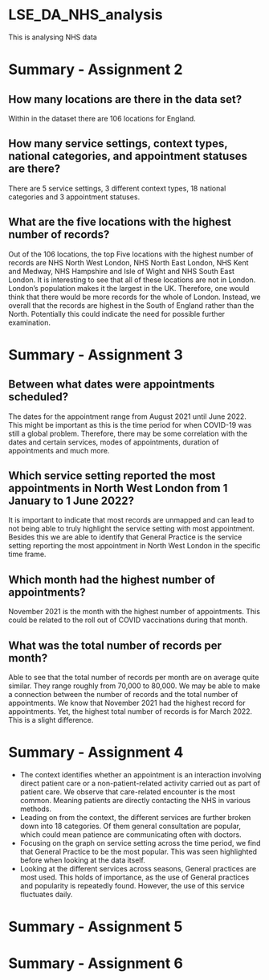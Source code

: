 # LSE_DA_NHS_analysis
This is analysing NHS data 

# Summary - Assignment 2
## How many locations are there in the data set? 
Within in the dataset there are 106 locations for England.

## How many service settings, context types, national categories, and appointment statuses are there?
There are 5 service settings, 3 different context types, 18 national categories and 3 appointment statuses. 

## What are the five locations with the highest number of records?
Out of the 106 locations, the top Five locations with the highest number of records are NHS North West London, NHS North East London, NHS Kent and Medway, NHS Hampshire and Isle of Wight and NHS South East London. It is interesting to see that all of these locations are not in London. London’s population makes it the largest in the UK. Therefore, one would think that there would be more records for the whole of London. Instead, we overall that the records are highest in the South of England rather than the North. Potentially this could indicate the need for possible further examination.

# Summary - Assignment 3
## Between what dates were appointments scheduled?
The dates for the appointment range from August 2021 until June 2022. This might be important as this is the time period for when COVID-19 was still a global problem. Therefore, there may be some correlation with the dates and certain services, modes of appointments, duration of appointments and much more.

## Which service setting reported the most appointments in North West London from 1 January to 1 June 2022?  
It is important to indicate that most records are unmapped and can lead to not being able to truly highlight the service setting with most appointment. Besides this we are able to identify that General Practice is the service setting reporting the most appointment in North West London in the specific time frame. 

## Which month had the highest number of appointments?
November 2021 is the month with the highest number of appointments. This could be related to the roll out of COVID vaccinations during that month. 

## What was the total number of records per month?
Able to see that the total number of records per month are on average quite similar. They range roughly from 70,000 to 80,000. We may be able to make a connection between the number of records and the total number of appointments. We know that November 2021 had the highest record for appointments. Yet, the highest total number of records is for March 2022. This is a slight difference. 

# Summary - Assignment 4
* The context identifies whether an appointment is an interaction involving direct patient care or a non-patient-related activity carried out as part of patient care. We observe that care-related encounter is the most common.  Meaning patients are directly contacting the NHS in various methods. 
* Leading on from the context, the different services are further broken down into 18 categories. Of them general consultation are popular, which could mean patience are communicating often with doctors. 
* Focusing on the graph on service setting across the time period, we find that General Practice to be the most popular. This was seen highlighted before when looking at the data itself.
* Looking at the different services across seasons, General practices are most used. This holds of importance, as the use of General practices and popularity is repeatedly found. However, the use of this service fluctuates daily.


# Summary - Assignment 5



# Summary - Assignment 6
